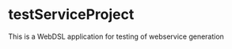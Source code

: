 testServiceProject
==================

This is a WebDSL application for testing of webservice generation
